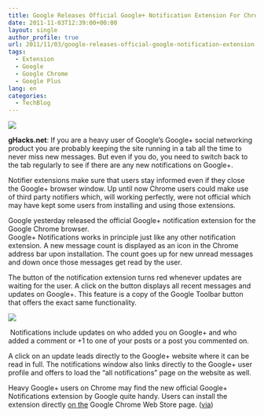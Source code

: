 ```yaml
---
title: Google Releases Official Google+ Notification Extension For Chrome
date: 2011-11-03T12:39:00+00:00
layout: single
author_profile: true
url: 2011/11/03/google-releases-official-google-notification-extension-for-chrome/
tags:
  - Extension
  - Google
  - Google Chrome
  - Google Plus
lang: en
categories: 
  - TechBlog
---
```

[![](http://1.bp.blogspot.com/-d9jl6_Vv0Tg/TrKEVqq8GUI/AAAAAAAAENs/FQ7yyiEeu58/s1600/new-chrome-logo.png)](http://1.bp.blogspot.com/-d9jl6_Vv0Tg/TrKEVqq8GUI/AAAAAAAAENs/FQ7yyiEeu58/s1600/new-chrome-logo.png)

**gHacks.net**: If you are a heavy user of Google’s Google+ social networking product you are probably keeping the site running in a tab all the time to never miss new messages. But even if you do, you need to switch back to the tab regularly to see if there are any new notifications on Google+.

Notifier extensions make sure that users stay informed even if they close the Google+ browser window. Up until now Chrome users could make use of third party notifiers which, will working perfectly, were not official which may have kept some users from installing and using those extensions.

Google yesterday released the official Google+ notification extension for the Google Chrome browser.  
Google+ Notifications works in principle just like any other notification extension. A new message count is displayed as an icon in the Chrome address bar upon installation. The count goes up for new unread messages and down once those messages get read by the user.

The button of the notification extension turns red whenever updates are waiting for the user. A click on the button displays all recent messages and updates on Google+. This feature is a copy of the Google Toolbar button that offers the exact same functionality.

[![](http://4.bp.blogspot.com/-zEcFel-q3ZA/TrKD4snc6jI/AAAAAAAAENk/f0VH8VQb000/s400/google%252Bnotifications.jpg)](http://4.bp.blogspot.com/-zEcFel-q3ZA/TrKD4snc6jI/AAAAAAAAENk/f0VH8VQb000/s1600/google%252Bnotifications.jpg)

 Notifications include updates on who added you on Google+ and who added a comment or +1 to one of your posts or a post you commented on.

A click on an update leads directly to the Google+ website where it can be read in full. The notifications window also links directly to the Google+ user profile and offers to load the “all notifications” page on the website as well.

Heavy Google+ users on Chrome may find the new official Google+ Notifications extension by Google quite handy. Users can install the extension directly [on the](https://chrome.google.com/webstore/detail/boemmnepglcoinjcdlfcpcbmhiecichi) Google Chrome Web Store page. ([via](http://techdows.com/2011/11/google-plus-notifications-chrome-extension-from-google.html?utm_source=feedburner&utm_medium=feed&utm_campaign=Feed%3A+Techdows+%28techdows%29))
